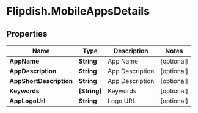 # Flipdish.MobileAppsDetails

## Properties
Name | Type | Description | Notes
------------ | ------------- | ------------- | -------------
**AppName** | **String** | App Name | [optional] 
**AppDescription** | **String** | App Description | [optional] 
**AppShortDescription** | **String** | App Description | [optional] 
**Keywords** | **[String]** | Keywords | [optional] 
**AppLogoUrl** | **String** | Logo URL | [optional] 


